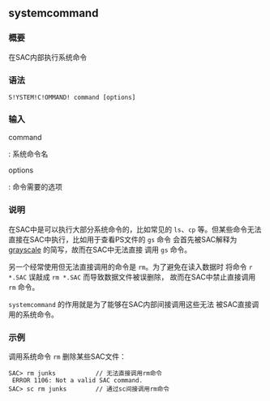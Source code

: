 ## systemcommand 

### 概要

在SAC内部执行系统命令

### 语法

``` {.bash}
S!YSTEM!C!OMMAND! command [options]
```

### 输入

command

:   系统命令名

options

:   命令需要的选项

### 说明

在SAC中是可以执行大部分系统命令的，比如常见的 `ls`、`cp`
等。但某些命令无法直接在SAC中执行，比如用于查看PS文件的 `gs` 命令
会首先被SAC解释为 [grayscale](/commands/grayscale.md)
的简写，故而在SAC中无法直接 调用 `gs` 命令。

另一个经常使用但无法直接调用的命令是 `rm`。为了避免在读入数据时 将命令
`r *.SAC` 误敲成 `rm *.SAC` 而导致数据文件被误删除，
故而在SAC中禁止直接调用 `rm` 命令。

`systemcommand` 的作用就是为了能够在SAC内部间接调用这些无法
被SAC直接调用的系统命令。

### 示例

调用系统命令 `rm` 删除某些SAC文件：

``` {.bash}
SAC> rm junks           // 无法直接调用rm命令
 ERROR 1106: Not a valid SAC command.
SAC> sc rm junks        // 通过sc间接调用rm命令
```
